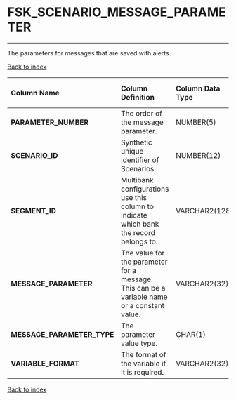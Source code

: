 # FSK_SCENARIO_MESSAGE_PARAMETER

---

The parameters for messages that are saved with alerts.

[Back to index](./index.md)

| Column Name                | Column Definition                                                                           | Column Data Type   | Column Null Option   | PK   | FK   |
|:---------------------------|:--------------------------------------------------------------------------------------------|:-------------------|:---------------------|:-----|:-----|
| **PARAMETER_NUMBER**       | The order of the message parameter.                                                         | NUMBER(5)          | Not Null             | Yes  | No   |
| **SCENARIO_ID**            | Synthetic unique identifier of Scenarios.                                                   | NUMBER(12)         | Not Null             | No   | Yes  |
| **SEGMENT_ID**             | Multibank configurations use this column to indicate which bank the record belongs to.      | VARCHAR2(128)      | Not Null             | No   | Yes  |
| **MESSAGE_PARAMETER**      | The value for the parameter for a message. This can be a variable name or a constant value. | VARCHAR2(32)       | Not Null             | No   | No   |
| **MESSAGE_PARAMETER_TYPE** | The parameter value type.                                                                   | CHAR(1)            | Not Null             | No   | No   |
| **VARIABLE_FORMAT**        | The format of the variable if it is required.                                               | VARCHAR2(32)       | Null                 | No   | No   |

[Back to index](./index.md)